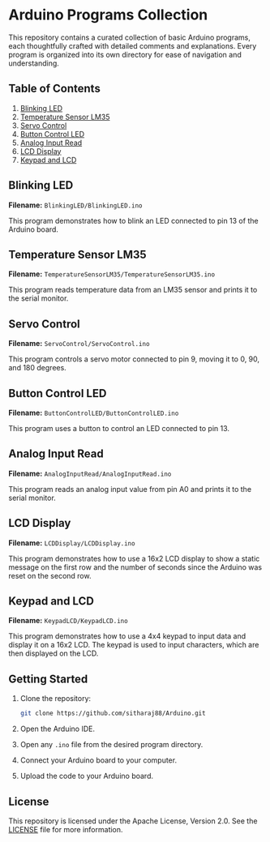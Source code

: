 # Arduino Programs Collection

This repository contains a curated collection of basic Arduino programs, each thoughtfully crafted with detailed comments and explanations. Every program is organized into its own directory for ease of navigation and understanding.

## Table of Contents

1. [Blinking LED](#blinking-led)
2. [Temperature Sensor LM35](#temperature-sensor-lm35)
3. [Servo Control](#servo-control)
4. [Button Control LED](#button-control-led)
5. [Analog Input Read](#analog-input-read)
6. [LCD Display](#lcd-display)
7. [Keypad and LCD](#keypad-and-lcd)

## Blinking LED

**Filename:** `BlinkingLED/BlinkingLED.ino`

This program demonstrates how to blink an LED connected to pin 13 of the Arduino board.

## Temperature Sensor LM35

**Filename:** `TemperatureSensorLM35/TemperatureSensorLM35.ino`

This program reads temperature data from an LM35 sensor and prints it to the serial monitor.

## Servo Control

**Filename:** `ServoControl/ServoControl.ino`

This program controls a servo motor connected to pin 9, moving it to 0, 90, and 180 degrees.

## Button Control LED

**Filename:** `ButtonControlLED/ButtonControlLED.ino`

This program uses a button to control an LED connected to pin 13.

## Analog Input Read

**Filename:** `AnalogInputRead/AnalogInputRead.ino`

This program reads an analog input value from pin A0 and prints it to the serial monitor.

## LCD Display

**Filename:** `LCDDisplay/LCDDisplay.ino`

This program demonstrates how to use a 16x2 LCD display to show a static message on the first row and the number of seconds since the Arduino was reset on the second row.

## Keypad and LCD

**Filename:** `KeypadLCD/KeypadLCD.ino`

This program demonstrates how to use a 4x4 keypad to input data and display it on a 16x2 LCD. The keypad is used to input characters, which are then displayed on the LCD.


## Getting Started

1. Clone the repository:
    ```bash
    git clone https://github.com/sitharaj88/Arduino.git
    ```

2. Open the Arduino IDE.

3. Open any `.ino` file from the desired program directory.

4. Connect your Arduino board to your computer.

5. Upload the code to your Arduino board.

## License

This repository is licensed under the Apache License, Version 2.0. See the [LICENSE](LICENSE) file for more information.

